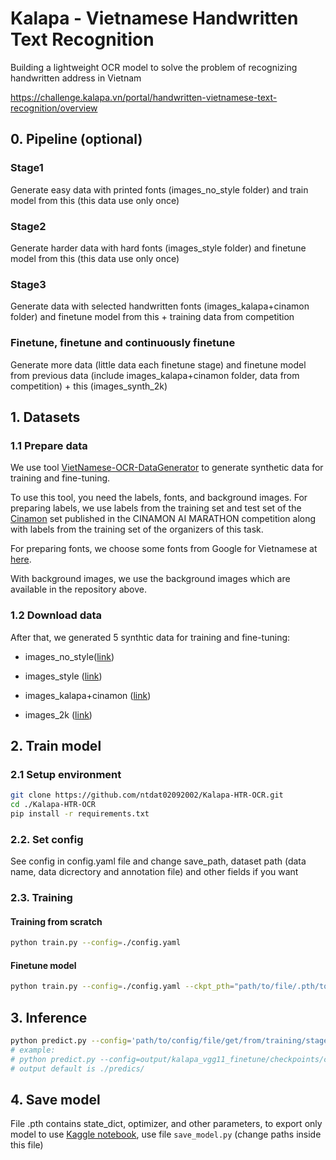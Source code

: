 # Kalapa - Vietnamese Handwritten Text Recognition
Building a lightweight OCR model to solve the problem of recognizing handwritten address in Vietnam

https://challenge.kalapa.vn/portal/handwritten-vietnamese-text-recognition/overview

## 0. Pipeline (optional)
### Stage1
Generate easy data with printed fonts (images_no_style folder) and train model from this (this data use only once)
### Stage2
Generate harder data with hard fonts (images_style folder) and finetune model from this (this data use only once)
### Stage3
Generate data with selected handwritten fonts (images_kalapa+cinamon folder) and finetune model from this + training data from competition
### Finetune, finetune and continuously finetune
Generate more data (little data each finetune stage) and finetune model from previous data (include images_kalapa+cinamon folder, data from competition) + this (images_synth_2k)

## 1. Datasets
### 1.1 Prepare data

We use tool [VietNamese-OCR-DataGenerator](https://github.com/docongminh/VietNamese-OCR-DataGenerator) to generate synthetic data for training and fine-tuning. 

To use this tool, you need the labels, fonts, and background images. 
For preparing labels, we use labels from the training set and test set of the [Cinamon](https://github.com/pbcquoc/vietnamese_ocr/blob/master/README.md) set published in the CINAMON AI MARATHON competition along with labels from the training set of the organizers of this task.
    
For preparing fonts, we choose some fonts from Google for Vietnamese at [here](https://fonts.google.com/?subset=vietnamese&noto.script=Latn).
    
With background images, we use the background images which are available in the repository above.
    
### 1.2 Download data

After that, we generated 5 synthtic data for training and fine-tuning:

- images_no_style([link](https://drive.google.com/file/d/1_MzAYl_8pPqhOE1WSUO68Wl1d8vrzFep/view?usp=sharing))

- images_style ([link](https://drive.google.com/file/d/1AOlXamwoEeFx5PxqJTBAgSV4sMP_BtvE/view?usp=sharing))
    
- images_kalapa+cinamon ([link](https://drive.google.com/file/d/1Is1-Ao12F-uqK1l9DwBKRWNRHMxWyCYJ/view?usp=sharing))

<!-- - images_htr ([link](https://drive.google.com/file/d/1jb6dSXOcBzy40bacAF341IXQ87D-RmB1/view?usp=sharing)) -->
    
- images_2k ([link](https://drive.google.com/file/d/1WsKy7dg71AwyRRJGqiNFTm-DF0DTwRDu/view?usp=sharing))
    
<!-- - images_3k ([link](https://drive.google.com/file/d/18JzsuYjMGm_IuUGhfWlKnL1E_XwcDFbT/view?usp=sharing)) -->

## 2. Train model
### 2.1 Setup environment
```bash
git clone https://github.com/ntdat02092002/Kalapa-HTR-OCR.git
cd ./Kalapa-HTR-OCR
pip install -r requirements.txt
```
### 2.2. Set config
See config in config.yaml file and change save_path, dataset path (data name, data dicrectory and annotation file) and other fields if you want

### 2.3. Training
#### Training from scratch
```bash
python train.py --config=./config.yaml
```
#### Finetune model
```bash
python train.py --config=./config.yaml --ckpt_pth="path/to/file/.pth/to/finetune"
```

## 3. Inference
```bash
python predict.py --config='path/to/config/file/get/from/training/stage' --weight='path/to/.pth/file/get/from/training/stage' --directory='path/to/folder/contain/images' --output='where/to/save/output'
# example:
# python predict.py --config=output/kalapa_vgg11_finetune/checkpoints/config.yml --weight=output/kalapa_vgg11_finetune/checkpoints/vgg_seq2seq.pth --directory=/workplace/datasets/Kalapa/OCR/public_test/images
# output default is ./predics/
```

## 4. Save model
File .pth contains state_dict, optimizer, and other parameters, to export only model to use [Kaggle notebook](https://www.kaggle.com/code/ntdat02092002/kalapa-submit-private), use file `save_model.py` (change paths inside this file)




